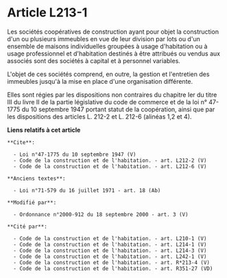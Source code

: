 # Article L213-1

Les sociétés coopératives de construction ayant pour objet la construction d'un ou plusieurs immeubles en vue de leur
division par lots ou d'un ensemble de maisons individuelles groupées à usage d'habitation ou à usage professionnel et
d'habitation destinés à être attribués ou vendus aux associés sont des sociétés à capital et à personnel variables. 

L'objet de ces sociétés comprend, en outre, la gestion et l'entretien des immeubles jusqu'à la mise en place d'une
organisation différente. 

Elles sont régies par les dispositions non contraires du chapitre Ier du titre III du livre II de la partie législative du
code de commerce et de la loi n° 47-1775 du 10 septembre 1947 portant statut de la coopération, ainsi que par les
dispositions des articles L. 212-2 et L. 212-6 (alinéas 1,2 et 4).

**Liens relatifs à cet article**

	**Cite**:

	  - Loi n°47-1775 du 10 septembre 1947 (V)
	  - Code de la construction et de l'habitation. - art. L212-2 (V)
	  - Code de la construction et de l'habitation. - art. L212-6 (V)

	**Anciens textes**:

	  - Loi n°71-579 du 16 juillet 1971 - art. 18 (Ab)

	**Modifié par**:

	  - Ordonnance n°2000-912 du 18 septembre 2000 - art. 3 (V)

	**Cité par**:

	  - Code de la construction et de l'habitation. - art. L210-1 (V)
	  - Code de la construction et de l'habitation. - art. L214-1 (V)
	  - Code de la construction et de l'habitation. - art. L214-3 (V)
	  - Code de la construction et de l'habitation. - art. L242-1 (V)
	  - Code de la construction et de l'habitation. - art. R*213-4 (V)
	  - Code de la construction et de l'habitation. - art. R351-27 (VD)
